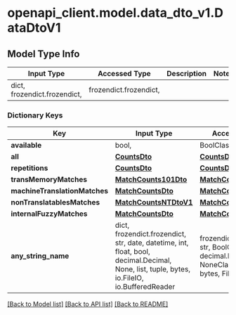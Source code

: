 # openapi_client.model.data_dto_v1.DataDtoV1

## Model Type Info
Input Type | Accessed Type | Description | Notes
------------ | ------------- | ------------- | -------------
dict, frozendict.frozendict,  | frozendict.frozendict,  |  | 

### Dictionary Keys
Key | Input Type | Accessed Type | Description | Notes
------------ | ------------- | ------------- | ------------- | -------------
**available** | bool,  | BoolClass,  |  | [optional] 
**all** | [**CountsDto**](CountsDto.md) | [**CountsDto**](CountsDto.md) |  | [optional] 
**repetitions** | [**CountsDto**](CountsDto.md) | [**CountsDto**](CountsDto.md) |  | [optional] 
**transMemoryMatches** | [**MatchCounts101Dto**](MatchCounts101Dto.md) | [**MatchCounts101Dto**](MatchCounts101Dto.md) |  | [optional] 
**machineTranslationMatches** | [**MatchCountsDto**](MatchCountsDto.md) | [**MatchCountsDto**](MatchCountsDto.md) |  | [optional] 
**nonTranslatablesMatches** | [**MatchCountsNTDtoV1**](MatchCountsNTDtoV1.md) | [**MatchCountsNTDtoV1**](MatchCountsNTDtoV1.md) |  | [optional] 
**internalFuzzyMatches** | [**MatchCountsDto**](MatchCountsDto.md) | [**MatchCountsDto**](MatchCountsDto.md) |  | [optional] 
**any_string_name** | dict, frozendict.frozendict, str, date, datetime, int, float, bool, decimal.Decimal, None, list, tuple, bytes, io.FileIO, io.BufferedReader | frozendict.frozendict, str, BoolClass, decimal.Decimal, NoneClass, tuple, bytes, FileIO | any string name can be used but the value must be the correct type | [optional]

[[Back to Model list]](../../README.md#documentation-for-models) [[Back to API list]](../../README.md#documentation-for-api-endpoints) [[Back to README]](../../README.md)


